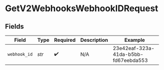 # GetV2WebhooksWebhookIDRequest


## Fields

| Field                                | Type                                 | Required                             | Description                          | Example                              |
| ------------------------------------ | ------------------------------------ | ------------------------------------ | ------------------------------------ | ------------------------------------ |
| `webhook_id`                         | *str*                                | :heavy_check_mark:                   | N/A                                  | 23e42eaf-323a-41da-b5bb-fd67eebda553 |